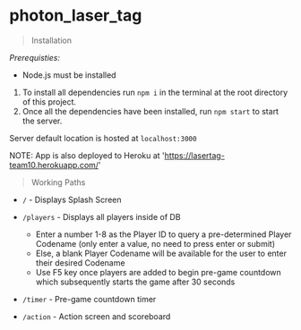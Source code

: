 # photon_laser_tag
>Installation

*Prerequisties:*

* Node.js must be installed

1. To install all dependencies run `npm i` in the terminal at the root directory of this project.
2. Once all the dependencies have been installed, run `npm start` to start the server.

Server default location is hosted at `localhost:3000`

NOTE: App is also deployed to Heroku at 'https://lasertag-team10.herokuapp.com/'

>Working Paths

* `/` - Displays Splash Screen

* `/players` - Displays all players inside of DB
    - Enter a number 1-8 as the Player ID to query a pre-determined Player Codename (only enter a value, no need to press enter or submit)
    - Else, a blank Player Codename will be available for the user to enter their desired Codename
    - Use F5 key once players are added to begin pre-game countdown which subsequently starts the game after 30 seconds
    
* `/timer` - Pre-game countdown timer

* `/action` - Action screen and scoreboard
